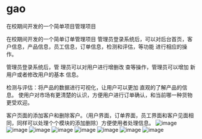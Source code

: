# gao
在校期间开发的一个简单项目管理项目

在校期间开发的一个简单订单管理项目
管理员登录系统后，可以对后台首页，客户信息，产品信息，员工信息，订单信息，检测和评估，等功能 进行相应的操作。

管理员登录系统后，管 理员可以对用户进行增删改 查等操作，管理员可以增加 新用户或者修改用户的基本 信息。

检测与评估：将产品的数据进行可视化，让用户可以更加 直观的了解产品的信息。 使用户对市场有更清楚的认识，方便用户进行订单确认，和当前哪一种货物更受欢迎。

客户页面的添加客户和删除客户。（用户界面，订单界面，员工界面和客户见面相同，同样可以处理个个模块的添加删除）方便使用者处理信息。
![image](https://github.com/Gainigao/jie/assets/113603504/e3ee76d0-7522-4c6d-80d6-fe5f18e98e3e)
![image](https://github.com/Gainigao/jie/assets/113603504/4118fc47-d655-48bb-b091-4a2a490ec39d)
![image](https://github.com/Gainigao/jie/assets/113603504/684bdd1d-441a-40b6-8b3b-7deed51092a8)
![image](https://github.com/Gainigao/jie/assets/113603504/861a0783-17ca-44e7-968b-01e4995f930c)
![image](https://github.com/Gainigao/jie/assets/113603504/945e5db5-d71d-4b19-a31e-bff059bce768)
![image](https://github.com/Gainigao/jie/assets/113603504/698a33cf-e632-48dc-a935-bbc8eb1df7ca)
![image](https://github.com/Gainigao/jie/assets/113603504/0f74d5a1-3876-4ff2-af2f-ef76b1b6703c)
![image](https://github.com/Gainigao/jie/assets/113603504/21f72b54-509e-4ad3-9cce-d32e9b8abc5c)

